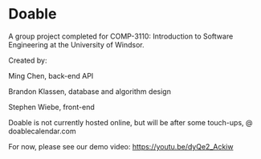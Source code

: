 # Doable 

A group project completed for COMP-3110: Introduction to Software Engineering at the University of Windsor.

Created by:

  Ming Chen, back-end API
  
  Brandon Klassen, database and algorithm design
  
  Stephen Wiebe, front-end
  
  
Doable is not currently hosted online, but will be after some touch-ups, @ doablecalendar.com

For now, please see our demo video: https://youtu.be/dyQe2_Ackiw
